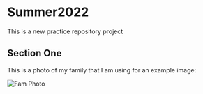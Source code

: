 # Summer2022

This is a new practice repository project

## Section One

This is a photo of my family that I am using for an example image:

![Fam Photo](https://user-images.githubusercontent.com/80661873/177640451-44f16832-c6ad-4d23-a746-10a31de7f7ff.jpg)
